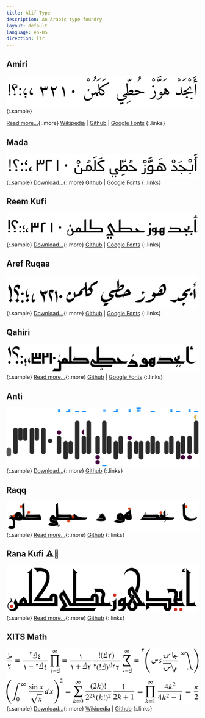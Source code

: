 ```yaml
---
title: Alif Type
description: An Arabic type foundry
layout: default
language: en-US
direction: ltr
---
```


Amiri
-----
![Amiri](assets/images/amiri.svg "Amiri")
{:.sample}

[Read more...](/amiri){:.more}
[Wikipedia](https://en.wikipedia.org/wiki/Amiri_(typeface)) |
[Github](https://github.com/aliftype/amiri) |
[Google Fonts](https://fonts.google.com/specimen/Amiri)
{:.links}

Mada
----
![Mada](assets/images/mada.svg "Mada")
{:.sample}
[Download...](https://github.com/aliftype/mada/releases/latest){:.more}
[Github](https://github.com/aliftype/mada) |
[Google Fonts](https://fonts.google.com/specimen/Mada)
{:.links}

Reem Kufi
---------
![Reem Kufi](assets/images/reem-kufi.svg "Reem Kufi")
{:.sample}
[Download...](https://github.com/aliftype/reem-kufi/releases/latest){:.more}
[Github](https://github.com/aliftype/reem-kufi) |
[Google Fonts](https://fonts.google.com/specimen/Reem+Kufi)
{:.links}

Aref Ruqaa
----------
![Aref Ruqaa](assets/images/aref-ruqaa.svg "Aref Ruqaa")
{:.sample}
[Download...](https://github.com/aliftype/aref-ruqaa/releases/latest){:.more}
[Github](https://github.com/aliftype/aref-ruqaa) |
[Google Fonts](https://fonts.google.com/specimen/Aref+Ruqaa)
{:.links}

Qahiri
------
![](assets/images/qahiri.svg "Qahiri")
{:.sample}
[Read more...](/qahiri/english){:.more}
[Github](https://github.com/aliftype/qahiri) |
[Google Fonts](https://fonts.google.com/specimen/Qahiri)
{:.links}

Anti
----
![](assets/images/anti.svg "Anti")
{:.sample}
[Download...](https://github.com/aliftype/anti/releases/latest){:.more}
[Github](https://github.com/aliftype/anti)
{:.links}

Raqq
----
![](assets/images/raqq.svg "Raqq")
{:.sample}
[Read more...](/raqq/english){:.more}
[Github](https://github.com/aliftype/raqq)
{:.links}

Rana Kufi ⚠️🚧
---------
![](assets/images/rana-kufi.svg "Rana Kufi")
{:.sample}
[Read more...](/rana-kufi/english){:.more}
[Github](https://github.com/aliftype/rana-kufi)
{:.links}

XITS Math
---------
![](assets/images/xits.svg "XITS Math")
{:.sample}
[Download...](https://github.com/aliftype/xits/releases/latest){:.more}
[Wikipedia](https://en.wikipedia.org/wiki/XITS_font_project) |
[Github](https://github.com/aliftype/xits)
{:.links}

<a rel="me" href="https://typo.social/@khaled" style="visibility: hidden;">Mastodon</a>
